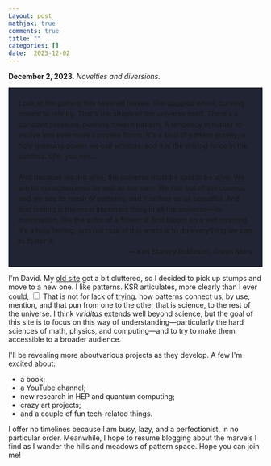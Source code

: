 ```yaml
---
Layout: post
mathjax: true
comments: true
title: ""
categories: []
date:  2023-12-02
---
```


**December 2, 2023.** *Novelties and diversions.*

<div style="background-color: #212433 ; padding: 20px; border: 0px solid
grey; line-height:1.5">
Look at the pattern this seashell makes. The dappled whorl, curving
inward to infinity. That's the shape of the universe itself. There's a
constant pressure, pushing toward pattern. A tendency in matter to
evolve into ever more complex forms. It's a kind of pattern gravity, a
holy greening power we call <i>viriditas</i>, and it is the driving force in
the cosmos. Life, you see… <br>

<br>
And because we are alive, the universe
must be said to be alive. We are its consciousness as well as our
own. We rise out of the cosmos and we see its mesh of patterns, and it
strikes us as beautiful. And that feeling is the most important thing
in all the universe—its culmination, like the color of a flower at
first bloom on a wet morning. It’s a holy feeling, and our task in
this world is to do everything we can to foster it. <br>

<div style="text-align: right">— Kim Stanley Robinson, <i>Green Mars</i>
</div>
</div>

I'm David. My [old site](https://hapax.github.io/) got a bit
cluttered, so I decided to pick up stumps and move to a new one.
I like patterns.
KSR articulates, more clearly than I ever could,<label for="sn-1"
       class="margin-toggle sidenote-number">
</label>
<input type="checkbox"
       id="sn-1"
       class="margin-toggle"/>
	   <span class="sidenote">
	   That is not for lack of <a href="https://heptarch.github.io/assets/reality/">trying</a>.
	   </span>
how patterns connect us, by use, mention, and that pun from one to the
other that is science, to the rest of the universe.
I think *viriditas* extends well beyond science, but the goal of this
site is to focus on this way of understanding—particularly the hard sciences
of math, physics, and computing—and to try to make them accessible to a
broader audience.

I'll be revealing more aboutvarious  projects as they develop. A few I'm
excited about:
- a book;
- a YouTube channel;
- new research in HEP and quantum computing;
- crazy art projects;
- and a couple of fun tech-related things.

I offer no timelines because I am busy, lazy, and a perfectionist, in
no particular order. Meanwhile, I hope to resume blogging about the
marvels I find as I wander the hills and meadows of pattern
space. Hope you can join me!
